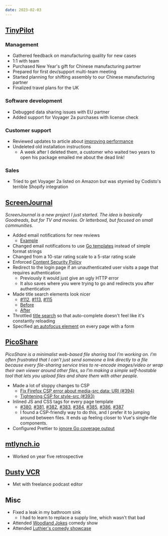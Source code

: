 ```yaml
---
date: 2023-02-03
---
```


## [TinyPilot](https://tinypilotkvm.com)

### Management

- Gathered feedback on manufacturing quality for new cases
- 1:1 with team
- Purchased New Year's gift for Chinese manufacturing partner
- Prepared for first dev/support multi-team meeting
- Started planning for shifting assembly to our Chinese manufacturing partner
- Finalized travel plans for the UK

### Software development

- Debugged data sharing issues with EU partner
- Added support for Voyager 2a purchases with license check

### Customer support

- Reviewed updates to article about [improving performance](https://tinypilotkvm.com/faq/reduce-bandwidth)
- Undeleted old installation instructions
  - A week after I deleted them, a customer who waited two years to open his package emailed me about the dead link!

### Sales

- Tried to get Voyager 2a listed on Amazon but was stymied by Codisto's terrible Shopify integration

## [ScreenJournal](https://thescreenjournal.com/)

_ScreenJournal is a new project I just started. The idea is basically Goodreads, but for TV and movies. Or letterboxd, but focused on small communities._

- Added email notifications for new reviews
  - [Example](/2021-09-10/BpLn.webp)
- Changed email notifications to use [Go templates](https://github.com/mtlynch/screenjournal/pull/123) instead of simple format strings
- Changed from a 10-star rating scale to a 5-star rating scale
- Enforced [Content Security Policy](https://github.com/mtlynch/screenjournal/pull/121)
- Redirect to the login page if an unauthenticated user visits a page that requires authentication
  - Previously it would just give an ugly HTTP error
  - It also saves where you were trying to go and redirects you after authentication
- Made title search elements look nicer
  - [#112](https://github.com/mtlynch/screenjournal/pull/112), [#113](https://github.com/mtlynch/screenjournal/pull/113), [#115](https://github.com/mtlynch/screenjournal/pull/115)
  - [Before](NfHK.webp)
  - [After](8F2q.webp)
- Throttled [title search](https://github.com/mtlynch/screenjournal/pull/120) so that auto-complete doesn't feel like it's constantly reloading
- Specified [an autofocus element](https://github.com/mtlynch/screenjournal/pull/114) on every page with a form

## [PicoShare](https://pico.rocks)

_PicoShare is a minimalist web-based file sharing tool I’m working on. I’m often frustrated that I can’t just send someone a link directly to a file because every file-sharing service tries to re-encode images/video or wrap their own viewer around other files, so I’m making a simple self-hostable tool that lets you upload files and share them with other people._

- Made a lot of sloppy changes to CSP
  - [Fix Firefox CSP error about media-src data: URI (#394)](https://github.com/mtlynch/picoshare/pull/394)
  - [Tightening CSP for style-src (#393)](https://github.com/mtlynch/picoshare/pull/393)
- Inlined JS and CSS tags for every page template
  - [#380](https://github.com/mtlynch/picoshare/pull/380), [#381](https://github.com/mtlynch/picoshare/pull/381), [#382](https://github.com/mtlynch/picoshare/pull/382), [#383](https://github.com/mtlynch/picoshare/pull/383), [#384](https://github.com/mtlynch/picoshare/pull/384), [#385](https://github.com/mtlynch/picoshare/pull/385), [#386](https://github.com/mtlynch/picoshare/pull/386), [#387](https://github.com/mtlynch/picoshare/pull/387)
  - I found a CSP-friendly way to do this, and I prefer it to jumping around between files. It ends up feeling closer to Vue's single-file components.
- Configured Prettier to [ignore Go coverage output](https://github.com/mtlynch/picoshare/pull/389)

## [mtlynch.io](https://mtlynch.io)

- Worked on year five retrospective

## [Dusty VCR](https://dustyvcr.com)

- Met with freelance podcast editor

## Misc

- Fixed a leak in my bathroom sink
  - I had to learn to replace a supply line, which wasn't that bad
- Attended [Woodland Jokes](https://wanderjest.com/show/woodland-jokes/2023-01-28) comedy show
- Attended [Luthier's comedy showcase](https://wanderjest.com/show/luthiers/2023-02-02)
